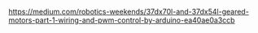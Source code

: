 https://medium.com/robotics-weekends/37dx70l-and-37dx54l-geared-motors-part-1-wiring-and-pwm-control-by-arduino-ea40ae0a3ccb
